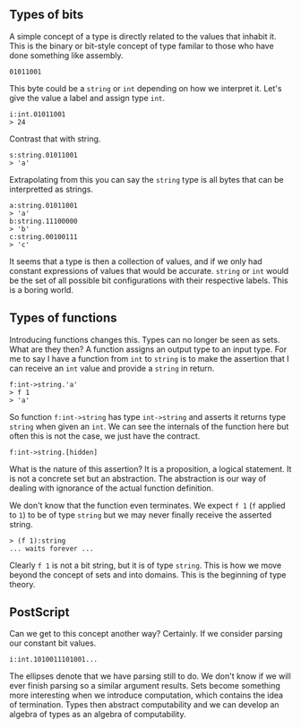 ## Types of bits

A simple concept of a type is directly related to the values that inhabit it.
This is the binary or bit-style concept of type familar to those who
have done something like assembly.

```
01011001
```

This byte could be a `string` or `int` depending on how we interpret it. Let's give the value a label
and assign type `int`.

```
i:int.01011001
> 24
```

Contrast that with string.

```
s:string.01011001
> 'a'
```

Extrapolating from this you can say the `string` type is all bytes that can be interpretted as strings.

```
a:string.01011001
> 'a'
b:string.11100000
> 'b'
c:string.00100111
> 'c'
```

It seems that a type is then a collection of values, and if we only had constant expressions of values
that would be accurate. `string` or `int` would be the set of all possible bit configurations with their respective labels.
This is a boring world.

## Types of functions

Introducing functions changes this. Types can no longer be seen as sets. What are they then?
A function assigns an output type to an input type. For me to say I have a function from `int` to `string`
is to make the assertion that I can receive an `int` value and provide a `string` in return.

```
f:int->string.'a'
> f 1
> 'a'
```

So function `f:int->string` has type `int->string` and asserts it returns type `string` when given an `int`.
We can see the internals of the function here but often this is not the case, we just have the contract.

```
f:int->string.[hidden]
```

What is the nature of this assertion? It is a proposition, a logical statement. It is not a concrete set
but an abstraction. The abstraction is our way of dealing with ignorance of the actual function definition.

We don't know that the function even terminates. We expect `f 1` (`f` applied to `1`) to be of type `string` but we may never finally receive the
asserted string.

```
> (f 1):string
... waits forever ...
```

Clearly `f 1` is not a bit string, but it is of type `string`. This is how we move beyond the concept of sets and into domains.
This is the beginning of type theory.

## PostScript

Can we get to this concept another way? Certainly. If we consider parsing our constant bit values.

```
i:int.1010011101001...
```

The ellipses denote that we have parsing still to do. We don't know if we will ever finish parsing so a similar argument results. Sets become something more interesting when we introduce computation, which contains the idea of termination. Types then abstract computability and we can develop an algebra of types as an algebra of computability.
